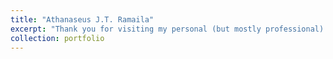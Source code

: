 ```yaml
---
title: "Athanaseus J.T. Ramaila"
excerpt: "Thank you for visiting my personal (but mostly professional) website. <br/><img src='[/images/500x300.png](https://github.com/user-attachments/assets/37abfc10-69b8-4fce-9497-1ff7f94e0347)'>"
collection: portfolio
---
```

